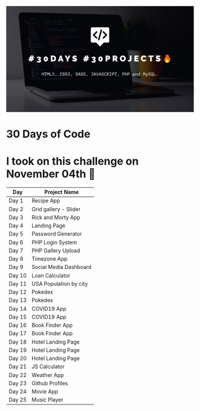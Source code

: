 <img src="github-banner.png" alt="github banner">

# 30 Days of Code

# I took on this challenge on November 04th :date:

Day | Project Name
------------ | -------------
Day 1 | Recipe App
Day 2 | Grid gallery - Slider
Day 3 | Rick and Morty App
Day 4 | Landing Page
Day 5 | Password Generator
Day 6 | PHP Login System
Day 7 | PHP Gallery Upload
Day 8 | Timezone App
Day 9 | Social Media Dashboard
Day 10 | Loan Calculator
Day 11 | USA Population by city
Day 12 | Pokedex
Day 13 | Pokedex
Day 14 | COVID19 App
Day 15 | COVID19 App
Day 16 | Book Finder App
Day 17 | Book Finder App
Day 18 | Hotel Landing Page
Day 19 | Hotel Landing Page
Day 20 | Hotel Landing Page
Day 21 | JS Calculator
Day 22 | Weather App
Day 23 | Github Profiles
Day 24 | Movie App
Day 25 | Music Player
